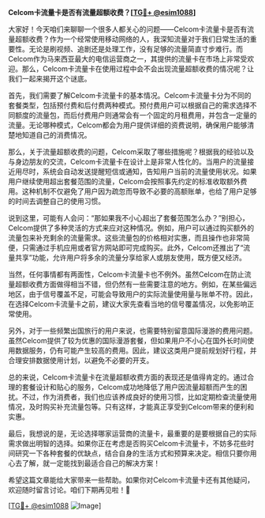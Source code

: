 **Celcom卡流量卡是否有流量超额收费？[[TG💪+ @esim1088](https://t.me/s/esim1088)]**

大家好！今天咱们来聊聊一个很多人都关心的问题——Celcom卡流量卡是否有流量超额收费？作为一个经常使用移动网络的人，我深知流量对于我们日常生活的重要性。无论是刷视频、追剧还是处理工作，没有足够的流量简直寸步难行。而Celcom作为马来西亚最大的电信运营商之一，其提供的流量卡在市场上非常受欢迎。那么，Celcom卡流量卡在使用过程中会不会出现流量超额收费的情况呢？让我们一起来揭开这个谜底。

首先，我们需要了解Celcom卡流量卡的基本情况。Celcom卡流量卡分为不同的套餐类型，包括预付费和后付费两种模式。预付费用户可以根据自己的需求选择不同额度的流量包，而后付费用户则通常会有一个固定的月租费用，并包含一定量的流量。无论哪种模式，Celcom都会为用户提供详细的资费说明，确保用户能够清楚地知道自己的消费情况。

那么，关于流量超额收费的问题，Celcom采取了哪些措施呢？根据我的经验以及与身边朋友的交流，Celcom卡流量卡在设计上是非常人性化的。当用户的流量接近用尽时，系统会自动发送提醒短信或通知，告知用户当前的流量使用状况。如果用户继续使用超出套餐范围的流量，Celcom会按照事先约定的标准收取额外费用。这种机制不仅避免了用户因为疏忽而导致不必要的高额账单，也给了用户足够的时间去调整自己的使用习惯。

说到这里，可能有人会问：“那如果我不小心超出了套餐范围怎么办？”别担心，Celcom提供了多种灵活的方式来应对这种情况。例如，用户可以通过购买额外的流量包来补充剩余的流量需求。这些流量包的价格相对实惠，而且操作也非常简便，只需通过手机应用或者官方网站即可完成购买。此外，Celcom还推出了“流量共享”功能，允许用户将多余的流量分享给家人或朋友使用，既方便又经济。

当然，任何事情都有两面性，Celcom卡流量卡也不例外。虽然Celcom在防止流量超额收费方面做得相当不错，但仍然有一些需要注意的地方。例如，在某些偏远地区，由于信号覆盖不足，可能会导致用户的实际流量使用量与账单不符。因此，在选择Celcom卡流量卡之前，建议大家先查看当地的信号覆盖情况，以免影响正常使用。

另外，对于一些频繁出国旅行的用户来说，也需要特别留意国际漫游的费用问题。虽然Celcom提供了较为优惠的国际漫游套餐，但如果用户不小心在国外长时间使用数据服务，仍有可能产生较高的费用。因此，建议这类用户提前规划好行程，并合理安排数据使用计划，以避免不必要的开支。

总的来说，Celcom卡流量卡在流量超额收费方面的表现还是值得肯定的。通过合理的套餐设计和贴心的服务，Celcom成功地降低了用户因流量超额而产生的困扰。不过，作为消费者，我们也应该养成良好的使用习惯，比如定期检查流量使用情况，及时购买补充流量包等。只有这样，才能真正享受到Celcom带来的便利和实惠。

最后，我想说的是，无论选择哪家运营商的流量卡，最重要的是要根据自己的实际需求做出明智的选择。如果你正在考虑是否购买Celcom卡流量卡，不妨多花些时间研究一下各种套餐的优缺点，结合自身的生活方式和预算来决定。相信只要你用心去了解，就一定能找到最适合自己的解决方案！

希望这篇文章能给大家带来一些帮助。如果你对Celcom卡流量卡还有其他疑问，欢迎随时留言讨论。咱们下期再见啦！👋

[[TG💪+ @esim1088](https://t.me/s/esim1088) ![Image](https://i.postimg.cc/4NQfJmqS/Snipaste-2025-05-13-00-14-12.png)]